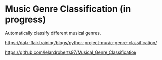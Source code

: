 # Music Genre Classification (in progress)
Automatically classify different musical genres.

https://data-flair.training/blogs/python-project-music-genre-classification/

https://github.com/lelandroberts97/Musical_Genre_Classification


